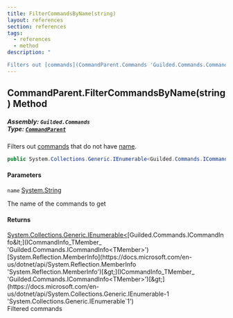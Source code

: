 ```yaml
---
title: FilterCommandsByName(string)
layout: references
section: references
tags:
  - references
  - method
description: "

Filters out [commands](CommandParent.Commands 'Guilded.Commands.CommandParent.Commands') that do not have [name](CommandParent.FilterCommandsByName(string)#Guilded.Commands.CommandParent.FilterCommandsByName(string).name 'Guilded.Commands.CommandParent.FilterCommandsByName(string).name')."
---
```


## CommandParent.FilterCommandsByName(string) Method
##### **Assembly:** `Guilded.Commands`<br/>**Type:** [`CommandParent`](CommandParent 'Guilded.Commands.CommandParent')

Filters out [commands](CommandParent.Commands 'Guilded.Commands.CommandParent.Commands') that do not have [name](CommandParent.FilterCommandsByName(string)#Guilded.Commands.CommandParent.FilterCommandsByName(string).name 'Guilded.Commands.CommandParent.FilterCommandsByName(string).name').

```csharp
public System.Collections.Generic.IEnumerable<Guilded.Commands.ICommandInfo<MemberInfo>> FilterCommandsByName(string name);
```
#### Parameters

<a name='Guilded.Commands.CommandParent.FilterCommandsByName(string).name'></a>

`name` [System.String](https://docs.microsoft.com/en-us/dotnet/api/System.String 'System.String')

The name of the commands to get

#### Returns
[System.Collections.Generic.IEnumerable&lt;](https://docs.microsoft.com/en-us/dotnet/api/System.Collections.Generic.IEnumerable-1 'System.Collections.Generic.IEnumerable`1')[Guilded.Commands.ICommandInfo&lt;](ICommandInfo_TMember_ 'Guilded.Commands.ICommandInfo<TMember>')[System.Reflection.MemberInfo](https://docs.microsoft.com/en-us/dotnet/api/System.Reflection.MemberInfo 'System.Reflection.MemberInfo')[&gt;](ICommandInfo_TMember_ 'Guilded.Commands.ICommandInfo<TMember>')[&gt;](https://docs.microsoft.com/en-us/dotnet/api/System.Collections.Generic.IEnumerable-1 'System.Collections.Generic.IEnumerable`1')  
Filtered commands